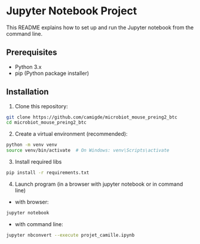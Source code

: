 # Jupyter Notebook Project

This README explains how to set up and run the Jupyter notebook from the command line.

## Prerequisites

- Python 3.x
- pip (Python package installer)

## Installation

1. Clone this repository:
```bash
git clone https://github.com/camigde/microbiot_mouse_preing2_btc
cd microbiot_mouse_preing2_btc
```

2. Create a virtual environment (recommended):
```bash
python -m venv venv
source venv/bin/activate  # On Windows: venv\Scripts\activate
```

3. Install required libs
```bash
pip install -r requirements.txt
```

4. Launch program (in a browser with jupyter notebook or in command line)
- with browser:
```bash
jupyter notebook
```

- with command line:
```bash
jupyter nbconvert --execute projet_camille.ipynb
```
